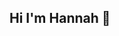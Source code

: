## Hi I'm Hannah 👋

<!--
**hannahstone14/hannahstone14** is a ✨ _special_ ✨ repository because its `README.md` (this file) appears on your GitHub profile.

Here are some ideas to get you started:

join me on my vibecoding journey... 

[![Hannah's GitHub stats](https://github-readme-stats.vercel.app/api?username=hannahstone14)](https://github.com/hannahstone14/github-readme-stats)

[![My GitHub Stats](https://github-readme-stats-gilt-iota-66.vercel.app/api?username=YOUR_GITHUB_USERNAME&show_icons=true&theme=radical)](https://github.com/YOUR_GITHUB_USERNAME)
